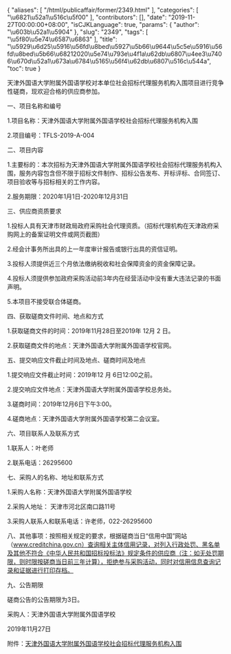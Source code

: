 {
    "aliases": [
        "/html/publicaffair/former/2349.html"
    ],
    "categories": [
        "\u6821\u52a1\u516c\u5f00"
    ],
    "contributors": [],
    "date": "2019-11-27T00:00:00+08:00",
    "isCJKLanguage": true,
    "params": {
        "author": "\u603b\u52a1\u5904"
    },
    "slug": "2349",
    "tags": [
        "\u5f80\u5e74\u6587\u6863"
    ],
    "title": "\u5929\u6d25\u5916\u56fd\u8bed\u5927\u5b66\u9644\u5c5e\u5916\u56fd\u8bed\u5b66\u68212020\u5e74\u793e\u4f1a\u62db\u6807\u4ee3\u7406\u670d\u52a1\u673a\u6784\u5165\u56f4\u62db\u6807\u516c\u544a",
    "toc": true
}

天津外国语大学附属外国语学校对本单位社会招标代理服务机构入围项目进行竞争性磋商，现欢迎合格的供应商参加。




一、项目名称和编号




1.项目名称：天津外国语大学附属外国语学校社会招标代理服务机构入围




2.项目编号：TFLS-2019-A-004




二、项目内容




1.主要标的：本次招标为天津外国语大学附属外国语学校社会招标代理服务机构入围，服务内容包含但不限于招标文件制作、招标公告发布、开标评标、合同签订、项目验收等与招标相关的工作内容。




2.服务期限：2020年1月1日-2020年12月31日




三、供应商资质要求




1.投标人具有天津市财政局政府采购社会代理资质。（招标代理机构在天津政府采购网上的备案证明文件或网页截图）




2.经会计事务所出具的上一年度审计报告或银行出具的资信证明。




3.投标人须提供近三个月依法缴纳税收和社会保障资金的资金保障记录。




4.投标人须提供参加政府采购活动前3年内在经营活动中没有重大违法记录的书面声明。




5.本项目不接受联合体磋商。




四、获取磋商文件时间、地点和方式




1.获取磋商文件的时间：2019年11月28日至2019年 12月 2 日。




2.获取磋商文件的地点：天津外国语大学附属外国语学校官网。




五、提交响应文件截止时间及地点、磋商时间及地点




1.提交响应文件截止时间：2019年12 月 6日12:00之前。




2.提交响应文件地点：天津外国语大学附属外国语学校总务处。




3.磋商时间：2019年12月6日下午3:00。




4.磋商地点：天津外国语大学附属外国语学校第二会议室。




六、项目联系人及联系方式




1.联系人：叶老师




2.联系电话：26295600




七、采购人的名称、地址和联系方式




1.采购人名称：天津外国语大学附属外国语学校




2.采购人地址： 天津市河北区南口路11号




3.采购人联系人和联系电话：许老师，022-26295600




八、其他事项：按照相关规定的要求，根据磋商当日“信用中国”网站（www.creditchina.gov.cn）查询相关主体信用记录，对列入行政处罚、黑名单及其他不符合《中华人民共和国招标投标法》规定条件的供应商（注：如无处罚期限，则时限按磋商当日前三年计算），拒绝参与采购活动，同时对信用信息查询记录和证据进行打印存档。




九、公告期限




磋商公告的公告期限为3日。




采购人：天津外国语大学附属外国语学校




2019年11月27日




  






附件：[天津外国语大学附属外国语学校社会招标代理服务机构入围](http://work.tfls.tj.edu.cn/images/soft/191127/1-19112FZSS31.doc)  





  
